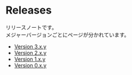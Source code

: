 Releases
========

リリースノートです。  
メジャーバージョンごとにページが分かれています。

* [Version 3.x.y](./v3)
* [Version 2.x.y](./v2)
* [Version 1.x.y](./v1)
* [Version 0.x.y](./v0)

